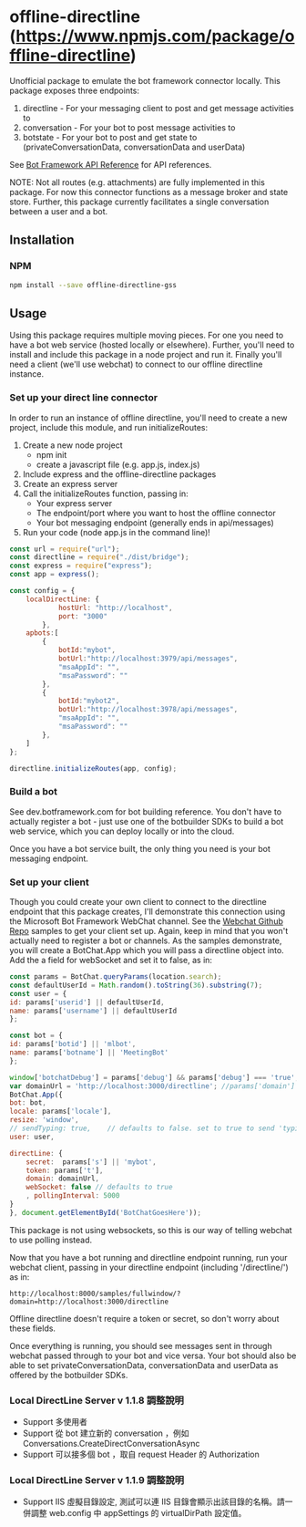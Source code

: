 offline-directline
(https://www.npmjs.com/package/offline-directline)
================
Unofficial package to emulate the bot framework connector locally. This package exposes three endpoints: 
1. directline - For your messaging client to post and get message activities to
2. conversation - For your bot to post message activities to
3. botstate - For your bot to post and get state to (privateConversationData, conversationData and userData)

See [Bot Framework API Reference](https://docs.microsoft.com/en-us/bot-framework/rest-api/bot-framework-rest-connector-api-reference) for API references. 

NOTE: Not all routes (e.g. attachments) are fully implemented in this package. For now this connector functions as a message broker and state store. Further, this package currently facilitates a single conversation between a user and a bot.


## Installation

### NPM

```sh
npm install --save offline-directline-gss
```

## Usage
Using this package requires multiple moving pieces. For one you need to have a bot web service (hosted locally or elsewhere). Further, you'll need to install and include this package in a node project and run it. Finally you'll need a client (we'll use webchat) to connect to our offline directline instance. 

### Set up your direct line connector
In order to run an instance of offline directline, you'll need to create a new project, include this module, and run initializeRoutes:

1. Create a new node project 
    * npm init 
    * create a javascript file (e.g. app.js, index.js)
2. Include express and the offline-directline packages
3. Create an express server
4. Call the initializeRoutes function, passing in:
    * Your express server
    * The endpoint/port where you want to host the offline connector
    * Your bot messaging endpoint (generally ends in api/messages)
4. Run your code (node app.js in the command line)!

```js
const url = require("url");
const directline = require("./dist/bridge");
const express = require("express");
const app = express();

const config = {
    localDirectLine: {
            hostUrl: "http://localhost",
            port: "3000"
        },
	apbots:[
		{
			botId:"mybot",
			botUrl:"http://localhost:3979/api/messages",
			"msaAppId": "",
			"msaPassword": ""
		},
		{
			botId:"mybot2",
			botUrl:"http://localhost:3978/api/messages",
			"msaAppId": "",
			"msaPassword": ""
		},
	]
};

directline.initializeRoutes(app, config);
```

### Build a bot 
See dev.botframework.com for bot building reference. You don't have to actually register a bot - just use one of the botbuilder SDKs to build a bot web service, which you can deploy locally or into the cloud. 

Once you have a bot service built, the only thing you need is your bot messaging endpoint.

### Set up your client
Though you could create your own client to connect to the directline endpoint that this package creates, I'll demonstrate this connection using the Microsoft Bot Framework WebChat channel. See the [Webchat Github Repo](https://github.com/Microsoft/BotFramework-WebChat) samples to get your client set up. Again, keep in mind that you won't actually need to register a bot or channels. As the samples demonstrate, you will create a BotChat.App which you will pass a directline object into. Add the a field for webSocket and set it to false, as in:

```js
const params = BotChat.queryParams(location.search);
const defaultUserId = Math.random().toString(36).substring(7);
const user = {
id: params['userid'] || defaultUserId,
name: params['username'] || defaultUserId
};

const bot = {
id: params['botid'] || 'mlbot',
name: params['botname'] || 'MeetingBot'
};

window['botchatDebug'] = params['debug'] && params['debug'] === 'true';
var domainUrl = 'http://localhost:3000/directline'; //params['domain']
BotChat.App({
bot: bot,
locale: params['locale'],
resize: 'window',
// sendTyping: true,    // defaults to false. set to true to send 'typing' activities to bot (and other users) when user is typing
user: user,

directLine: {
    secret:  params['s'] || 'mybot',
    token: params['t'],
    domain: domainUrl,
    webSocket: false // defaults to true
    , pollingInterval: 5000
}
}, document.getElementById('BotChatGoesHere'));
```
This package is not using websockets, so this is our way of telling webchat to use polling instead. 

Now that you have a bot running and directline endpoint running, run your webchat client, passing in your directline endpoint (including '/directline/') as in:

```
http://localhost:8000/samples/fullwindow/?domain=http://localhost:3000/directline
```
Offline directline doesn't require a token or secret, so don't worry about these fields. 


Once everything is running, you should see messages sent in through webchat passed through to your bot and vice versa. Your bot should also be able to set privateConversationData, conversationData and userData as offered by the botbuilder SDKs.

### Local DirectLine Server v 1.1.8 調整說明
* Support 多使用者
* Support 從 bot 建立新的 conversation ，例如 Conversations.CreateDirectConversationAsync
* Support 可以接多個 bot ，取自 request Header 的 Authorization 
### Local DirectLine Server v 1.1.9 調整說明
* Support IIS 虛擬目錄設定, 測試可以連 IIS 目錄會顯示出該目錄的名稱。請一併調整 web.config 中 appSettings 的 virtualDirPath 設定值。


